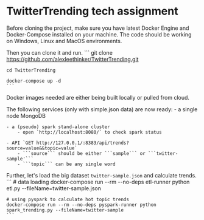 # TwitterTrending tech assignment

Before cloning the project, make sure you have latest Docker Engine and Docker-Compose installed on your machine. The code should be working on Windows, Linux and MacOS environments.

Then you can clone it and run.
    ```
    git clone https://github.com/alexleethinker/TwitterTrending.git

    cd TwitterTrending

    docker-compose up -d
    ```

Docker images needed are either being built locally or pulled from cloud.
   

The following services (only with simple.json data) are now ready:
    - a single node MongoDB
    
    - a (pseudo) spark stand-alone cluster
        - open `http://localhost:8080/` to check spark status
    
    - API `GET http://127.0.0.1/:8383/api/trends?source=value&&topic=value`
        - ```source``` should be either ```sample``` or ```twitter-sample'```
        - ```topic``` can be any single word
   
Further, let's load the big dataset ```twitter-sample.json``` and calculate trends.
    ```
    # data loading 
    docker-compose run --rm --no-deps etl-runner python etl.py --fileName=twitter-sample.json

    # using pyspark to calculate hot topic trends
    docker-compose run --rm --no-deps pyspark-runner python spark_trending.py --fileName=twitter-sample
    ```


